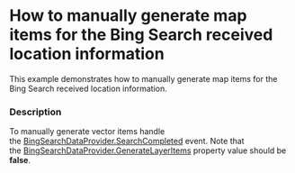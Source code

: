 # How to manually generate map items for the Bing Search received location information


This example demonstrates how to manually generate map items for the Bing Search received location information.


<h3>Description</h3>

To manually generate vector items handle the&nbsp;<a href="https://documentation.devexpress.com/#wpf/DevExpressXpfMapBingSearchDataProvider_SearchCompletedtopic">BingSearchDataProvider.SearchCompleted</a> event. Note that the&nbsp;<a href="https://documentation.devexpress.com/#wpf/DevExpressXpfMapInformationDataProviderBase_GenerateLayerItemstopic">BingSearchDataProvider.GenerateLayerItems</a> property value should be <strong>false</strong>.

<br/>



